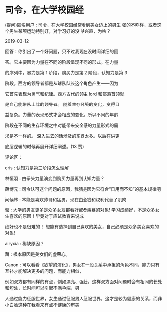 # 司令，在大学校园经

(提问)匿名用户 : 司令，在大学校园经常看到美女边上的男生 张的不咋样，或者这个男生某项运动特别好，对学习好的没 啥兴趣，为啥？

2019-03-12

回答：你引出了一个好问题，只不过我现在没时间详细的回

答。它主要因为力量在不同的阶段呈现不同的形式。在力量

的序列中，暴力是第 1 阶段，购买力是第 2 阶段，认知力是第 3

阶段。西方的领导者都是从球队队长这个角色产生——因为

它首先表现为勇气和纪律。西方古代的领主 lord 和部落首领就

是自己能带队上阵的领导者。 随着生存环境的变化，变得日

益复杂。力量的表现形式才会相应的变化，所以不同的年龄

阶段在不同的生存环境之中对能带来安全感的力量形式的需

求是不一样的。 深入进去的话涉及的东西太多。以后在讲更

底层逻辑的时候再展开详细阐述。(13 赞)

评论区：

cris : 认知力是第三阶段怎么理解

林恒羽 : 由拳头力量演变到购买力量再到认知力量？

薛博元 : 司令认可这个问题的原因，我猜是因为它符合“日用而不知”的基本规律吧

问候林 : 本能是喜欢帅哥和猛男，现在由金钱和权利代替了肌肉

罄 : 大学的男友更多是众多女友都看好或者羡慕的对象! 学习成绩好，不是众多女生喜欢的原因！毕竟对于应试教育来说成

绩好也不是很难的！ 想能有选择到自己喜欢的美女，自己必须是众多美女喜欢的对象!

airyxia : 稀缺原因？

罄 : 根本原因是美女们的虚荣心。

Canon : 可以看看《欲望的演化》，男女在一段关系中承担的角色不同，能力只有互补才能解决更多的问题，而能力相似，

例如双方都有同样的有点，例如漂亮、强壮，这样双方面对问题时会有相同的长处和短处，长时间可以引起不满争端，男

人通过能力征服世界，女生通过征服男人征服世界，这才是较为健康的关系，而非小白脸这种在我看来有点不健康的审美